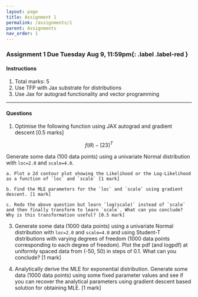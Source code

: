 ```yaml
---
layout: page
title: Assignment 1
permalink: /assignments/1
parent: Assignments
nav_order: 1
---
```


### Assignment 1 **Due Tuesday Aug 9, 11:59pm**{: .label .label-red }

#### Instructions
1. Total marks: 5
2. Use TFP with Jax substrate for distributions
3. Use Jax for autograd functionality and vector programming

----

#### Questions


1. Optimise the following function using JAX autograd and gradient descent [0.5 marks]

$$f(\theta) - [2 3]^T$$

 Generate some data (100 data points) using a univariate Normal distribution with `loc=2.0` and `scale=4.0`. 

    a. Plot a 2d contour plot showing the Likelihood or the Log-Likelihood as a function of `loc` and `scale` [1 mark]
    
    b. Find the MLE parameters for the `loc` and `scale` using gradient descent. [1 mark]

    c. Redo the above question but learn `log(scale)` instead of `scale` and then finally transform to learn `scale`. What can you conclude? Why is this transformation useful? [0.5 mark]

3. Generate some data (1000 data points) using a univariate Normal distribution with `loc=2.0` and `scale=4.0` and using Student-T distributions with varying degrees of freedom (1000 data points corresponding to each degree of freedom). Plot the pdf (and logpdf) at uniformly spaced data from (-50, 50) in steps of 0.1. What can you conclude? [1 mark]

4. Analytically derive the MLE for exponential distribution. Generate some data (1000 data points) using some fixed parameter values and see if you can recover the analytical parameters using gradient descent based solution for obtaining MLE. [1 mark]